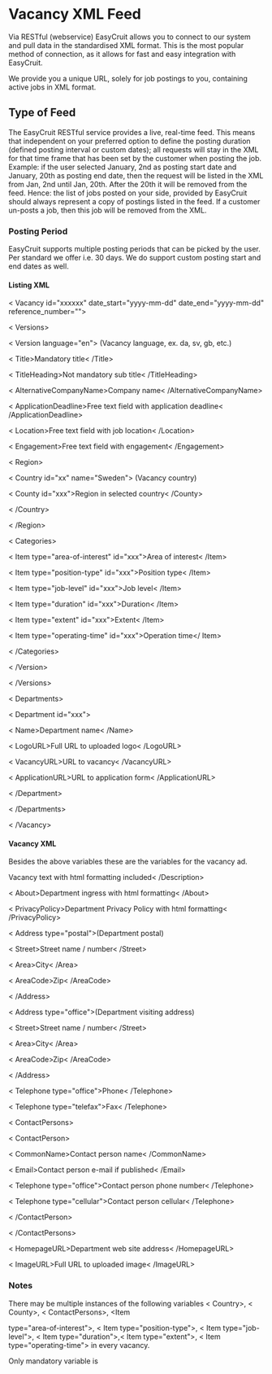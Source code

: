 # Vacancy XML Feed

Via RESTful (webservice) EasyCruit allows you to connect to our system and pull data in the standardised XML format. This is the most popular method of connection, as it allows for fast and easy integration with EasyCruit.

We provide you a unique URL, solely for job postings to you, containing active jobs in XML format.

## Type of Feed

The EasyCruit RESTful service provides a live, real-time feed. This means that independent on your preferred option to define the posting duration (defined posting interval or custom dates); all requests will stay in the XML for that time frame that has been set by the customer when posting the job. Example: if the user selected January, 2nd as posting start date and January, 20th as posting end date, then the request will be listed in the XML from Jan, 2nd until Jan, 20th. After the 20th it will be removed from the feed. Hence: the list of jobs posted on your side, provided by EasyCruit should always represent a copy of postings listed in the feed. If a customer un-posts a job, then this job will be removed from the XML.

### Posting Period

EasyCruit supports multiple posting periods that can be picked by the user. Per standard we offer i.e. 30 days. We do support custom posting start and end dates as well.

#### Listing XML

< Vacancy id="xxxxxx" date_start="yyyy-mm-dd" date_end="yyyy-mm-dd" reference_number="">

< Versions>

< Version language="en"> (Vacancy language, ex. da, sv, gb, etc.)

< Title>Mandatory title< /Title>

< TitleHeading>Not mandatory sub title< /TitleHeading>

< AlternativeCompanyName>Company name< /AlternativeCompanyName>

< ApplicationDeadline>Free text field with application deadline< /ApplicationDeadline>

< Location>Free text field with job location< /Location>

< Engagement>Free text field with engagement< /Engagement>

< Region>

< Country id="xx" name="Sweden"> (Vacancy country)

< County id="xxx">Region in selected country< /County>

< /Country>

< /Region>

< Categories>

< Item type="area-of-interest" id="xxx">Area of interest< /Item>

< Item type="position-type" id="xxx">Position type< /Item>

< Item type="job-level" id="xxx">Job level< /Item>

< Item type="duration" id="xxx">Duration< /Item>

< Item type="extent" id="xxx">Extent< /Item>

< Item type="operating-time" id="xxx">Operation time</ Item>

< /Categories>

< /Version>

< /Versions>

< Departments>

< Department id="xxx">

< Name>Department name< /Name>

< LogoURL>Full URL to uploaded logo< /LogoURL>

< VacancyURL>URL to vacancy< /VacancyURL>

< ApplicationURL>URL to application form< /ApplicationURL>

< /Department>

< /Departments>

< /Vacancy>

#### Vacancy XML

Besides the above variables these are the variables for the vacancy ad.

<Description>Vacancy text with html formatting included< /Description>

< About>Department ingress with html formatting< /About>

< PrivacyPolicy>Department Privacy Policy with html formatting< /PrivacyPolicy>

< Address type="postal">(Department postal)

< Street>Street name / number< /Street>

< Area>City< /Area>

< AreaCode>Zip< /AreaCode>

< /Address>

< Address type="office">(Department visiting address)

< Street>Street name / number< /Street>

< Area>City< /Area>

< AreaCode>Zip< /AreaCode>

< /Address>

< Telephone type="office">Phone< /Telephone>

< Telephone type="telefax">Fax< /Telephone>

< ContactPersons>

< ContactPerson>

< CommonName>Contact person name< /CommonName>

< Email>Contact person e-mail if published< /Email>

< Telephone type="office">Contact person phone number< /Telephone>

< Telephone type="cellular">Contact person cellular< /Telephone>

< /ContactPerson>

< /ContactPersons>

< HomepageURL>Department web site address< /HomepageURL>

< ImageURL>Full URL to uploaded image< /ImageURL>

### Notes

There may be multiple instances of the following variables < Country>, < County>, < ContactPersons>, <Item

type="area-of-interest">, < Item type="position-type">, < Item type="job-level">, < Item type="duration">,< Item type="extent">, < Item type="operating-time"> in every vacancy.

Only mandatory variable is <Title>. Therefore other fields might be empty.

#### Multiple departments in the vacancy

An important feature of EasyCruit is that you can tie multiple departments on an ad. It would mean that the candidate is forced to choose a department before the post can be applied to. This feature will be implemented in the xml. Please contact EasyCruit Customer Success if you need to set up a test position with multiple departments.

#### Cache

There is a one hour cache of the XML feed from EasyCruit. Entries made in EasyCruit will only be visible one hour later unless the user uses the republish function.

#### Additional Information (XSD)

Listing:  [https://www.easycruit.com/dtd/vacancy-list.xsd](https://www.easycruit.com/dtd/vacancy-list.xsd)

Vacancy:  [https://www.easycruit.com/dtd/vacancy.xsd](https://www.easycruit.com/dtd/vacancy.xsd)

##### See also:

![](../Resources/Images/icon-document-link.png) [Import and Export of Vacancy Data](import_and_export_of_vacancy_data.htm)
![](../Resources/Images/icon-document-link.png) [Candidate API Methods](candidate_api_methods.htm)
![](../Resources/Images/icon-document-link.png) [Guide for Administrators - Integration/APIs](guide_for_administrators_integration_apis.htm)
![](../Resources/Images/icon-document-link.png) [Example Web Service Response](example_web_service_response.htm)
![](../Resources/Images/icon-document-link.png) [Guide for Administrators - Reports](guide_for_administrators_reports.htm)


> Written with [StackEdit](https://stackedit.io/).
<!--stackedit_data:
eyJoaXN0b3J5IjpbMjA2NzUzMzQ5NV19
-->